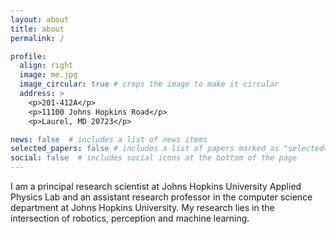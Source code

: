 ```yaml
---
layout: about
title: about
permalink: /

profile:
  align: right
  image: me.jpg
  image_circular: true # crops the image to make it circular
  address: >
    <p>201-412A</p>
    <p>11100 Johns Hopkins Road</p>
    <p>Laurel, MD 20723</p>

news: false  # includes a list of news items
selected_papers: false # includes a list of papers marked as "selected={true}"
social: false  # includes social icons at the bottom of the page
---
```


I am a principal research scientist at Johns Hopkins University Applied Physics Lab and an assistant research professor in the computer science department at Johns Hopkins University. My research lies in the intersection of robotics, perception and machine learning.

